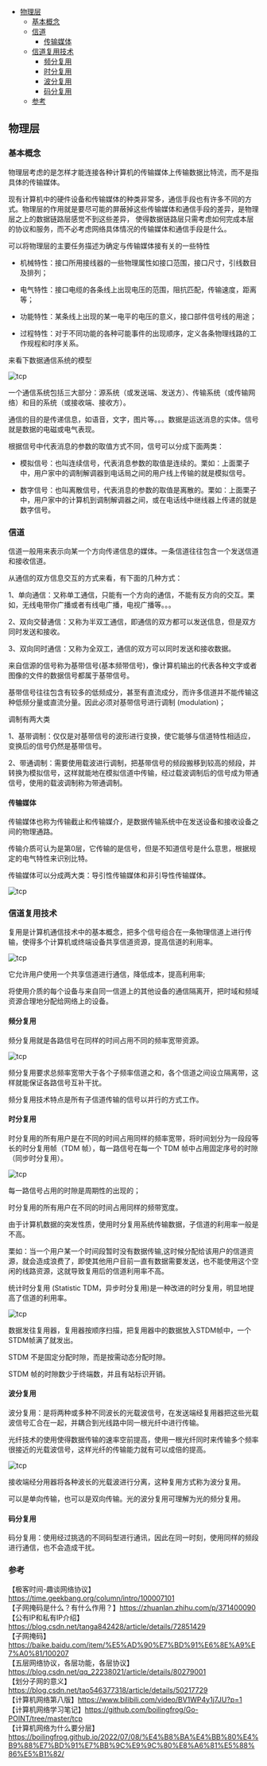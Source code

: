 <!-- START doctoc generated TOC please keep comment here to allow auto update -->
<!-- DON'T EDIT THIS SECTION, INSTEAD RE-RUN doctoc TO UPDATE -->

- [物理层](#%E7%89%A9%E7%90%86%E5%B1%82)
  - [基本概念](#%E5%9F%BA%E6%9C%AC%E6%A6%82%E5%BF%B5)
  - [信道](#%E4%BF%A1%E9%81%93)
    - [传输媒体](#%E4%BC%A0%E8%BE%93%E5%AA%92%E4%BD%93)
  - [信道复用技术](#%E4%BF%A1%E9%81%93%E5%A4%8D%E7%94%A8%E6%8A%80%E6%9C%AF)
    - [频分复用](#%E9%A2%91%E5%88%86%E5%A4%8D%E7%94%A8)
    - [时分复用](#%E6%97%B6%E5%88%86%E5%A4%8D%E7%94%A8)
    - [波分复用](#%E6%B3%A2%E5%88%86%E5%A4%8D%E7%94%A8)
    - [码分复用](#%E7%A0%81%E5%88%86%E5%A4%8D%E7%94%A8)
  - [参考](#%E5%8F%82%E8%80%83)

<!-- END doctoc generated TOC please keep comment here to allow auto update -->

## 物理层

### 基本概念

物理层考虑的是怎样才能连接各种计算机的传输媒体上传输数据比特流，而不是指具体的传输媒体。   

现有计算机中的硬件设备和传输媒体的种类非常多，通信手段也有许多不同的方式。物理层的作用就是要尽可能的屏蔽掉这些传输媒体和通信手段的差异，是物理层之上的数据链路层感觉不到这些差异， 使得数据链路层只需考虑如何完成本层的协议和服务，而不必考虑网络具体情况的传输媒体和通信手段是什么。  

可以将物理层的主要任务描述为确定与传输媒体接有关的一些特性  

- 机械特性：接口所用接线器的一些物理属性如接口范围，接口尺寸，引线数目及排列；

- 电气特性：接口电缆的各条线上出现电压的范围，阻抗匹配，传输速度，距离等；

- 功能特性：某条线上出现的某一电平的电压的意义，接口部件信号线的用途；

- 过程特性：对于不同功能的各种可能事件的出现顺序，定义各条物理线路的工作规程和时序关系。

来看下数据通信系统的模型  

<img src="/img/ip/ip-physic-connect.jpg"  alt="tcp" />  

一个通信系统包括三大部分：源系统（或发送端、发送⽅）、传输系统（或传输⽹络）和⽬的系统（或接收端、接收⽅）。   

通信的目的是传递信息，如语音，文字，图片等。。。数据是运送消息的实体。信号就是数据的电磁或电气表现。   

根据信号中代表消息的参数的取值方式不同，信号可以分成下面两类：

- 模拟信号：也叫连续信号，代表消息参数的取值是连续的。栗如：上面栗子中，用户家中的调制解调器到电话局之间的用户线上传输的就是模拟信号。

- 数字信号：也叫离散信号，代表消息的参数的取值是离散的。栗如：上面栗子中，用户家中的计算机到调制解调器之间，或在电话线中继线器上传递的就是数字信号。

### 信道

信道一般用来表示向某一个方向传递信息的媒体。一条信道往往包含一个发送信道和接收信道。     

从通信的双方信息交互的方式来看，有下面的几种方式：  

1、单向通信：又称单工通信，只能有一个方向的通信，不能有反方向的交互。栗如，无线电带你广播或者有线电广播，电视广播等。。。

2、双向交替通信：又称为半双工通信，即通信的双方都可以发送信息，但是双方同时发送和接收。   

3、双向同时通信：又称为全双工，通信的双方可以同时发送和接收数据。   

来自信源的信号称为基带信号(基本频带信号)，像计算机输出的代表各种文字或者图像的文件的数据信号都属于基带信号。   

基带信号往往包含有较多的低频成分，甚⾄有直流成分，⽽许多信道并不能传输这种低频分量或直流分量。因此必须对基带信号进⾏调制 (modulation)；  

调制有两大类  

1、基带调制：仅仅是对基带信号的波形进行变换，使它能够与信道特性相适应，变换后的信号仍然是基带信号。   

2、带通调制：需要使用载波进行调制，把基带信号的频段搬移到较高的频段，并转换为模拟信号，这样就能地在模拟信道中传输，经过载波调制后的信号成为带通信号，使用的载波调制称为带通调制。   

#### 传输媒体

传输媒体也称为传输截止和传输媒介，是数据传输系统中在发送设备和接收设备之间的物理通路。  

传输介质可认为是第0层，它传输的是信号，但是不知道信号是什么意思，根据规定的电气特性来识别比特。   

传输媒体可以分成两大类：导引性传输媒体和非引导性传输媒体。       

<img src="/img/ip/ip-physic-zero.jpg"  alt="tcp" />  

### 信道复用技术

复用是计算机通信技术中的基本概念，把多个信号组合在一条物理信道上进行传输，使得多个计算机或终端设备共享信道资源，提高信道的利用率。   

<img src="/img/ip/ip-physic-mult.jpg"  alt="tcp" />  

它允许⽤户使⽤⼀个共享信道进⾏通信，降低成本，提⾼利⽤率;    

将使⽤介质的每个设备与来⾃同⼀信道上的其他设备的通信隔离开，把时域和频域资源合理地分配给⽹络上的设备。   

#### 频分复用

频分复用就是各路信号在同样的时间占用不同的频率宽带资源。  

<img src="/img/ip/ip-physic-frequency.jpg"  alt="tcp" />  

频分复用要求总频率宽带大于各个子频率信道之和，各个信道之间设立隔离带，这样就能保证各路信号互补干扰。  

频分复用技术特点是所有子信道传输的信号以并行的方式工作。

#### 时分复用

时分复用的所有用户是在不同的时间占用同样的频率宽带，将时间划分为⼀段段等⻓的时分复⽤帧（TDM 帧），每⼀路信号在每⼀个 TDM 帧中占⽤固定序号的时隙（同步时分复⽤）。     

<img src="/img/ip/ip-physic-time.jpg"  alt="tcp" />    

每一路信号占用的时隙是周期性的出现的；  

时分复用的所有用户在不同的时间占用同样的频带宽度。  

由于计算机数据的突发性质，使⽤时分复⽤系统传输数据，⼦信道的利⽤率⼀般是不⾼。   

栗如：当一个用户某一个时间段暂时没有数据传输,这时候分配给该用户的信道资源，就会造成浪费了，即使其他用户目前一直有数据需要发送，也不能使用这个空闲的线路资源，这就导致复用后的信道利用率不高。   

统计时分复⽤ (Statistic TDM，异步时分复⽤)是一种改进的时分复用，明显地提高了信道的利用率。   

<img src="/img/ip/ip-physic-statistic.jpg"  alt="tcp" />    

数据发往复⽤器，复⽤器按顺序扫描，把复⽤器中的数据放⼊STDM帧中，⼀个STDM帧满了就发出。  

STDM 不是固定分配时隙，⽽是按需动态分配时隙。 

STDM 帧的时隙数少于终端数，并且有站标识开销。  

#### 波分复用

波分复用：是将两种或多种不同波⻓的光载波信号，在发送端经复⽤器把这些光载波信号汇合在⼀起，并耦合到光线路中同⼀根光纤中进⾏传输。   

光纤技术的使用使得数据传输的速率空前提高，使用一根光纤同时来传输多个频率很接近的光载波信号，这样光纤的传输能力就有可以成倍的提高。   

<img src="/img/ip/ip-physic-statistic.jpg"  alt="tcp" />    

接收端经分⽤器将各种波⻓的光载波进⾏分离，这种复⽤⽅式称为波分复⽤。  

可以是单向传输，也可以是双向传输。光的波分复⽤可理解为光的频分复⽤。  

#### 码分复用

码分复用：使用经过挑选的不同码型进行通讯，因此在同一时刻，使用同样的频段进行通信，也不会造成干扰。   


















### 参考

【极客时间-趣谈网络协议】https://time.geekbang.org/column/intro/100007101  
【子网掩码是什么？有什么作用？】https://zhuanlan.zhihu.com/p/371400090    
【公有IP和私有IP介绍】https://blog.csdn.net/tanga842428/article/details/72851429  
【子网掩码】https://baike.baidu.com/item/%E5%AD%90%E7%BD%91%E6%8E%A9%E7%A0%81/100207  
【五层网络协议，各层功能，各层协议】https://blog.csdn.net/qq_22238021/article/details/80279001  
【划分子网的意义】https://blog.csdn.net/tao546377318/article/details/50217729   
【计算机网络第八版】https://www.bilibili.com/video/BV1WP4y1j7JU?p=1  
【计算机网络学习笔记】https://github.com/boilingfrog/Go-POINT/tree/master/tcp  
【计算机网络为什么要分层】https://boilingfrog.github.io/2022/07/08/%E4%B8%BA%E4%BB%80%E4%B9%88%E7%BD%91%E7%BB%9C%E9%9C%80%E8%A6%81%E5%88%86%E5%B1%82/  


